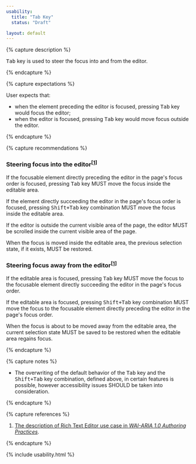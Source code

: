 ```yaml
---
usability:
  title: "Tab Key"
  status: "Draft"

layout: default
---
```


{% capture description %}

<kbd>Tab</kbd> key is used to steer the focus into and from the editor.

{% endcapture %}

{% capture expectations %}

User expects that:

* when the element preceding the editor is focused, pressing <kbd>Tab</kbd> key would focus the editor;
* when the editor is focused, pressing <kbd>Tab</kbd> key would move focus outside the editor.

{% endcapture %}

{% capture recommendations %}

### Steering focus into the editor<sup>[[1](#ref1)]</sup>

If the focusable element directly preceding the editor in the page's focus order is focused, pressing <kbd>Tab</kbd> key MUST move the focus inside the editable area.

If the element directly succeeding the editor in the page's focus order is focused, pressing <kbd>Shift+Tab</kbd> key combination MUST move the focus inside the editable area.

If the editor is outside the current visible area of the page, the editor MUST be scrolled inside the current visible area of the page.

When the focus is moved inside the editable area, the previous selection state, if it exists, MUST be restored.

### Steering focus away from the editor<sup>[[1](#ref1)]</sup>

If the editable area is focused, pressing <kbd>Tab</kbd> key MUST move the focus to the focusable element directly succeeding the editor in the page's focus order.

If the editable area is focused, pressing <kbd>Shift+Tab</kbd> key combination MUST move the focus to the focusable element directly preceding the editor in the page's focus order.

When the focus is about to be moved away from the editable area, the current selection state MUST be saved to be restored when the editable area regains focus.

{% endcapture %}

{% capture notes %}

* The overwriting of the default behavior of the <kbd>Tab</kbd> key and the <kbd>Shift+Tab</kbd> key combination, defined above, in certain features is possible, however accessibility issues SHOULD be taken into consideration.

{% endcapture %}

{% capture references %}

1. <a id="ref1"></a>[The description of Rich Text Editor use case in <i>WAI-ARIA 1.0 Authoring Practices</i>](https://www.w3.org/TR/wai-aria-practices/#richtext).

{% endcapture %}

{% include usability.html %}
